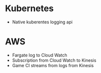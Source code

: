# Kubernetes

- Native kuberentes logging api

# AWS

- Fargate log to Cloud Watch
- Subscription from Cloud Watch to Kinesis
- Game CI streams from logs from Kinesis
